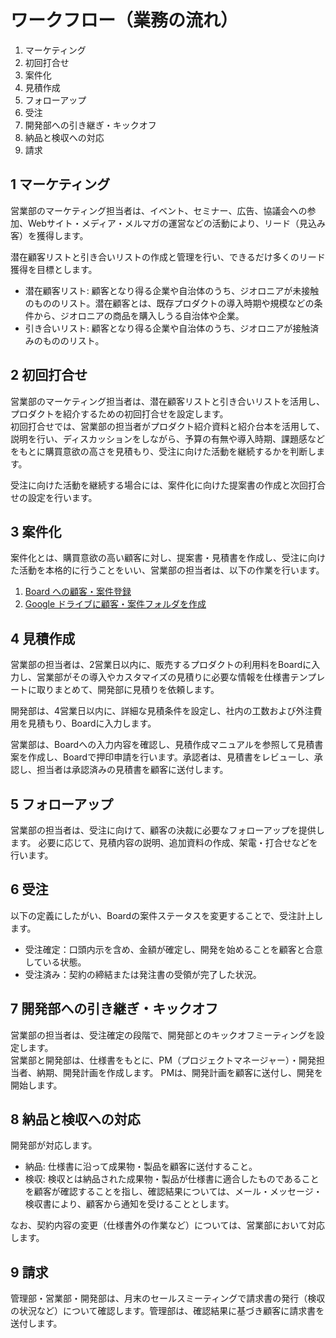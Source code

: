# ワークフロー（業務の流れ）

1. マーケティング
2. 初回打合せ
3. 案件化
4. 見積作成
5. フォローアップ
6. 受注
7. 開発部への引き継ぎ・キックオフ
8. 納品と検収への対応
9. 請求

## 1 マーケティング

営業部のマーケティング担当者は、イベント、セミナー、広告、協議会への参加、Webサイト・メディア・メルマガの運営などの活動により、リード（見込み客）を獲得します。    

潜在顧客リストと引き合いリストの作成と管理を行い、できるだけ多くのリード獲得を目標とします。  

* 潜在顧客リスト: 顧客となり得る企業や自治体のうち、ジオロニアが未接触のもののリスト。潜在顧客とは、既存プロダクトの導入時期や規模などの条件から、ジオロニアの商品を購入しうる自治体や企業。
* 引き合いリスト: 顧客となり得る企業や自治体のうち、ジオロニアが接触済みのもののリスト。  

<!-- TODO: リストができたらリンクを設定すること -->

## 2 初回打合せ

営業部のマーケティング担当者は、潜在顧客リストと引き合いリストを活用し、プロダクトを紹介するための初回打合せを設定します。  
初回打合せでは、営業部の担当者がプロダクト紹介資料と紹介台本を活用して、説明を行い、ディスカッションをしながら、予算の有無や導入時期、課題感などをもとに購買意欲の高さを見積もり、受注に向けた活動を継続するかを判断します。  

<!-- TODO: 潜在顧客リスト、引き合いリスト、プロダクト紹介資料、紹介台本へのリンクを設定すること -->

受注に向けた活動を継続する場合には、案件化に向けた提案書の作成と次回打合せの設定を行います。

## 3 案件化
案件化とは、購買意欲の高い顧客に対し、提案書・見積書を作成し、受注に向けた活動を本格的に行うことをいい、営業部の担当者は、以下の作業を行います。

1. [Board への顧客・案件登録](https://docs.google.com/presentation/d/13sVXoxf8_0uDy7jWUZ6PGSSZIfuAgl_I/edit#slide=id.p12)
2. [Google ドライブに顧客・案件フォルダを作成](https://drive.google.com/drive/u/0/folders/1k2hDPTV1KqPJNkQmSNXp5XPDN_DOm91A)

<!-- TODO: プロダクト仕様書を作成する -->

## 4 見積作成

営業部の担当者は、2営業日以内に、販売するプロダクトの利用料をBoardに入力し、営業部がその導入やカスタマイズの見積りに必要な情報を仕様書テンプレートに取りまとめて、開発部に見積りを依頼します。  

開発部は、4営業日以内に、詳細な見積条件を設定し、社内の工数および外注費用を見積もり、Boardに入力します。  

営業部は、Boardへの入力内容を確認し、見積作成マニュアルを参照して見積書案を作成し、Boardで押印申請を行います。承認者は、見積書をレビューし、承認し、担当者は承認済みの見積書を顧客に送付します。  

<!-- TODO: 見積作成マニュアルへのリンクを設定すること -->

## 5 フォローアップ

営業部の担当者は、受注に向けて、顧客の決裁に必要なフォローアップを提供します。  必要に応じて、見積内容の説明、追加資料の作成、架電・打合せなどを行います。  

## 6 受注
以下の定義にしたがい、Boardの案件ステータスを変更することで、受注計上します。

* 受注確定：口頭内示を含め、金額が確定し、開発を始めることを顧客と合意している状態。
* 受注済み：契約の締結または発注書の受領が完了した状況。

## 7 開発部への引き継ぎ・キックオフ

営業部の担当者は、受注確定の段階で、開発部とのキックオフミーティングを設定します。  
営業部と開発部は、仕様書をもとに、PM（プロジェクトマネージャー）・開発担当者、納期、開発計画を作成します。
PMは、開発計画を顧客に送付し、開発を開始します。

## 8 納品と検収への対応

開発部が対応します。  

* 納品: 仕様書に沿って成果物・製品を顧客に送付すること。
* 検収: 検収とは納品された成果物・製品が仕様書に適合したものであることを顧客が確認することを指し、確認結果については、メール・メッセージ・検収書により、顧客から通知を受けることとします。  

なお、契約内容の変更（仕様書外の作業など）については、営業部において対応します。  

## 9 請求

管理部・営業部・開発部は、月末のセールスミーティングで請求書の発行（検収の状況など）について確認します。管理部は、確認結果に基づき顧客に請求書を送付します。
